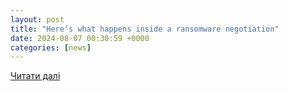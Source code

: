 ```yaml
---
layout: post
title: "Here’s what happens inside a ransomware negotiation"
date: 2024-08-07 00:30:59 +0000
categories: [news]
---
```


[Читати далі](https://www.nbcsandiego.com/news/investigations/nbc-7-responds/heres-what-happens-inside-a-ransomware-negotiation/3589988/)
